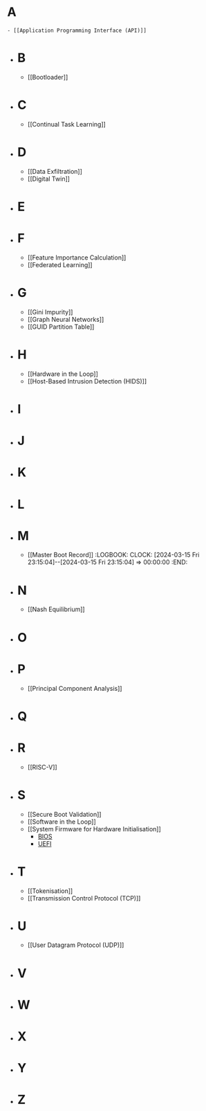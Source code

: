 # A
	- [[Application Programming Interface (API)]]
- # B
	- [[Bootloader]]
- # C
	- [[Continual Task Learning]]
- # D
	- [[Data Exfiltration]]
	- [[Digital Twin]]
- # E
- # F
	- [[Feature Importance Calculation]]
	- [[Federated Learning]]
- # G
	- [[Gini Impurity]]
	- [[Graph Neural Networks]]
	- [[GUID Partition Table]]
- # H
	- [[Hardware in the Loop]]
	- [[Host-Based Intrusion Detection (HIDS)]]
- # I
- # J
- # K
- # L
- # M
	- [[Master Boot Record]]
	  :LOGBOOK:
	  CLOCK: [2024-03-15 Fri 23:15:04]--[2024-03-15 Fri 23:15:04] =>  00:00:00
	  :END:
- # N
	- [[Nash Equilibrium]]
- # O
- # P
	- [[Principal Component Analysis]]
- # Q
- # R
	- [[RISC-V]]
- # S
	- [[Secure Boot Validation]]
	- [[Software in the Loop]]
	- [[System Firmware for Hardware Initialisation]]
		- [BIOS](((65f5abe1-3fd0-4d2c-b140-a209e3e73979)))
		- [UEFI](((65f5acb6-8065-4120-b6ae-2eefb6328255)))
- # T
	- [[Tokenisation]]
	- [[Transmission Control Protocol (TCP)]]
- # U
	- [[User Datagram Protocol (UDP)]]
- # V
- # W
- # X
- # Y
- # Z